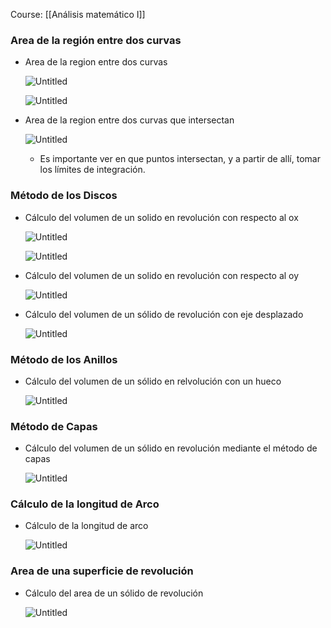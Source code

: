 Course: [[Análisis matemático I]]
### Area de la región entre dos curvas

- Area de la region entre dos curvas
    
    ![Untitled](Images/Aplicaciones%20de%20la%20Integral%20Definida/Untitled.png)
    
    ![Untitled](Images/Aplicaciones%20de%20la%20Integral%20Definida/Untitled%201.png)
    
- Area de la region entre dos curvas que intersectan
    
    ![Untitled](Images/Aplicaciones%20de%20la%20Integral%20Definida/Untitled%202.png)
    
    - Es importante ver en que puntos intersectan, y a partir de allí, tomar los límites de integración.

### Método de los Discos

- Cálculo del volumen de un solido en revolución con respecto al ox
    
    ![Untitled](Images/Aplicaciones%20de%20la%20Integral%20Definida/Untitled%203.png)
    
    ![Untitled](Images/Aplicaciones%20de%20la%20Integral%20Definida/Untitled%204.png)
    
- Cálculo del volumen de un solido en revolución con respecto al oy
    
    ![Untitled](Images/Aplicaciones%20de%20la%20Integral%20Definida/Untitled%205.png)
    
- Cálculo del volumen de un sólido de revolución con eje desplazado
    
    ![Untitled](Images/Aplicaciones%20de%20la%20Integral%20Definida/Untitled%206.png)
    

### Método de los Anillos

- Cálculo del volumen de un sólido en relvolución con un hueco
    
    ![Untitled](Images/Aplicaciones%20de%20la%20Integral%20Definida/Untitled%207.png)
    

### Método de Capas

- Cálculo del volumen de un sólido en revolución mediante el método de capas
    
    ![Untitled](Images/Aplicaciones%20de%20la%20Integral%20Definida/Untitled%208.png)
    

### Cálculo de la longitud de Arco

- Cálculo de la longitud de arco
    
    ![Untitled](Images/Aplicaciones%20de%20la%20Integral%20Definida/Untitled%209.png)
    

### Area de una superficie de revolución

- Cálculo del area de un sólido de revolución
    
    ![Untitled](Images/Aplicaciones%20de%20la%20Integral%20Definida/Untitled%2010.png)



